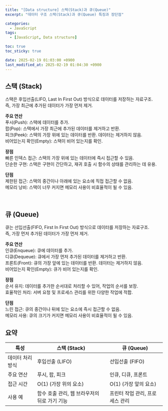 ```yaml
---
title: "[Data structure] 스택(Stack)과 큐(Queue)"
excerpt: "데이터 구조 스택(Stack)과 큐(Queue) 특징과 장단점"

categories:
  - JavaScript
tags:
  - [JavaScript, Data structure]

toc: true
toc_sticky: true

date: 2025-02-19 01:03:00 +0900
last_modified_at: 2025-02-19 01:04:30 +0900
---
```


## 스택 (Stack)

스택은 후입선출(LIFO, Last In First Out) 방식으로 데이터를 저장하는 자료구조.  
즉, 가장 최근에 추가된 데이터가 가장 먼저 제거.

**주요 연산**  
푸시(Push): 스택에 데이터를 추가.  
팝(Pop): 스택에서 가장 최근에 추가된 데이터를 제거하고 반환.  
피크(Peek): 스택의 가장 위에 있는 데이터를 반환. 데이터는 제거하지 않음.  
비어있는지 확인(Empty): 스택이 비어 있는지를 확인.

**장점**  
빠른 인덱스 접근: 스택의 가장 위에 있는 데이터에 즉시 접근할 수 있음.  
단순한 구현: 스택은 구현이 간단하고, 재귀 호출 시 함수의 상태를 관리하는 데 유용.

**단점**  
제한된 접근: 스택의 중간이나 아래에 있는 요소에 직접 접근할 수 없음.  
메모리 낭비: 스택이 너무 커지면 메모리 사용이 비효율적이 될 수 있음.

<br>

## 큐 (Queue)

큐는 선입선출(FIFO, First In First Out) 방식으로 데이터를 저장하는 자료구조.  
즉, 가장 먼저 추가된 데이터가 가장 먼저 제거.

**주요 연산**  
인큐(Enqueue): 큐에 데이터를 추가.  
디큐(Dequeue): 큐에서 가장 먼저 추가된 데이터를 제거하고 반환.  
프론트(Front): 큐의 가장 앞에 있는 데이터를 반환. 데이터는 제거하지 않음.  
비어있는지 확인(Empty): 큐가 비어 있는지를 확인.

**장점**  
순서 유지: 데이터를 추가한 순서대로 처리할 수 있어, 작업의 순서를 보장.  
효율적인 처리: 서버 요청 및 프로세스 관리를 위한 다양한 작업에 적합.

**단점**  
느린 접근: 큐의 중간이나 뒤에 있는 요소에 즉시 접근할 수 없음.  
메모리 사용: 큐의 크기가 커지면 메모리 사용이 비효율적이 될 수 있음.

## 요약

| 특성             | 스택 (Stack)                                 | 큐 (Queue)                      |
| ---------------- | -------------------------------------------- | ------------------------------- |
| 데이터 처리 방식 | 후입선출 (LIFO)                              | 선입선출 (FIFO)                 |
| 주요 연산        | 푸시, 팝, 피크                               | 인큐, 디큐, 프론트              |
| 접근 시간        | O(1) (가장 위의 요소)                        | O(1) (가장 앞의 요소)           |
| 사용 예          | 함수 호출 관리, 웹 브라우저의 뒤로 가기 기능 | 프린터 작업 관리, 프로세스 관리 |
